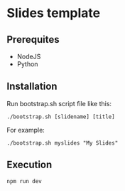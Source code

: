# Slides template

## Prerequites

* NodeJS
* Python

## Installation

Run bootstrap.sh script file like this:

```
./bootstrap.sh [slidename] [title]
```

For example:

```
./bootstrap.sh myslides "My Slides"
```

## Execution
```
npm run dev
```
